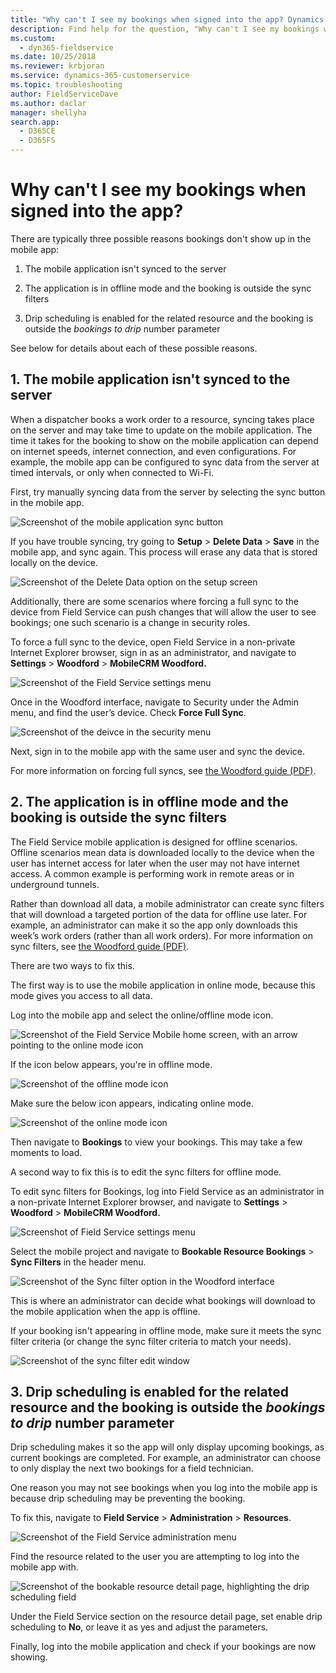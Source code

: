 ```yaml
---
title: "Why can't I see my bookings when signed into the app? Dynamics 365 Field Service | MicrosoftDocs"
description: Find help for the question, "Why can't I see my bookings when signed into the app?"
ms.custom: 
  - dyn365-fieldservice
ms.date: 10/25/2018
ms.reviewer: krbjoran
ms.service: dynamics-365-customerservice
ms.topic: troubleshooting
author: FieldServiceDave
ms.author: daclar
manager: shellyha
search.app: 
  - D365CE
  - D365FS
---
```

# Why can't I see my bookings when signed into the app?

There are typically three possible reasons bookings don't show up in the mobile app:

1. The mobile application isn't synced to the server 

2. The application is in offline mode and the booking is outside the sync filters

3. Drip scheduling is enabled for the related resource and the booking is outside the *bookings to drip* number parameter

See below for details about each of these possible reasons. 

## 1. The mobile application isn't synced to the server

When a dispatcher books a work order to a resource, syncing takes place on the server and may take time to update on the mobile application. The time it takes for the booking to show on the mobile application can depend on internet speeds, internet connection, and even configurations. For example, the mobile app can be configured to sync data from the server at timed intervals, or only when connected to Wi-Fi.

First, try manually syncing data from the server by selecting the sync button in the mobile app.

![Screenshot of the mobile application sync button](media/Mobile-FAQs-image14.png)  

If you have trouble syncing, try going to **Setup** > **Delete Data** > **Save** in the mobile app, and sync again. This process will erase any data that is stored locally on the device. 

![Screenshot of the Delete Data option on the setup screen](media/Mobile-FAQs-image15.png)  

Additionally, there are some scenarios where forcing a full sync to the device from Field Service can push changes that will allow the user to see bookings; one such scenario is a change in security roles.

To force a full sync to the device, open Field Service in a non-private Internet Explorer browser, sign in as an administrator, and navigate to **Settings** > **Woodford** > **MobileCRM Woodford.**

![Screenshot of the Field Service settings menu](media/Mobile-FAQs-image3.png)

Once in the Woodford interface, navigate to Security under the Admin menu, and find the user’s device. Check **Force Full Sync**.

![Screenshot of the deivce in the security menu](media/Mobile-FAQs-image16.png)  

Next, sign in to the mobile app with the same user and sync the device.

For more information on forcing full syncs, see [the Woodford guide (PDF)](https://www.resco.net/downloads/Woodford_Guide.pdf).

## 2. The application is in offline mode and the booking is outside the sync filters

The Field Service mobile application is designed for offline scenarios. Offline scenarios mean data is downloaded locally to the device when the user has internet access for later when the user may not have internet access. A common example is performing work in remote areas or in underground tunnels. 

Rather than download all data, a mobile administrator can create sync filters that will download a targeted portion of the data for offline use later. For example, an administrator can make it so the app only downloads this week’s work orders (rather than all work orders). For more information on sync filters, see [the Woodford guide (PDF)](https://www.resco.net/downloads/Woodford_Guide.pdf).

There are two ways to fix this.

The first way is to use the mobile application in online mode, because this mode gives you access to all data.

Log into the mobile app and select the online/offline mode icon.

![Screenshot of the Field Service Mobile home screen, with an arrow pointing to the online mode icon](media/Mobile-FAQs-image17.png) 

If the icon below appears, you're in offline mode.

![Screenshot of the offline mode icon](media/mobile-offline-mode-icon.png)

Make sure the below icon appears, indicating online mode. 

![Screenshot of the online mode icon](media/Mobile-FAQs-image18.png)  

Then navigate to **Bookings** to view your bookings. This may take a few moments to load.

A second way to fix this is to edit the sync filters for offline mode.

To edit sync filters for Bookings, log into Field Service as an administrator in a non-private Internet Explorer browser, and navigate to **Settings** > **Woodford** > **MobileCRM Woodford.**

![Screenshot of Field Service settings menu](media/Mobile-FAQs-image3.png)

Select the mobile project and navigate to **Bookable Resource Bookings** > **Sync Filters** in the header menu.

![Screenshot of the Sync filter option in the Woodford interface](media/Mobile-FAQs-image19.png)  

This is where an administrator can decide what bookings will download to the mobile application when the app is offline.

If your booking isn't appearing in offline mode, make sure it meets the sync filter criteria (or change the sync filter criteria to match your needs).

![Screenshot of the sync filter edit window](media/Mobile-FAQs-image20.png)  

## 3. Drip scheduling is enabled for the related resource and the booking is outside the *bookings to drip* number parameter

Drip scheduling makes it so the app will only display upcoming bookings, as current bookings are completed. For example, an administrator can choose to only display the next two bookings for a field technician.

One reason you may not see bookings when you log into the mobile app is because drip scheduling may be preventing the booking.

To fix this, navigate to **Field Service** > **Administration** > **Resources**.

![Screenshot of the Field Service administration menu](media/Mobile-FAQs-image21.png)  

Find the resource related to the user you are attempting to log into the mobile app with.

![Screenshot of the bookable resource detail page, highlighting the drip scheduling field](media/Mobile-FAQs-image22.png)  

Under the Field Service section on the resource detail page, set enable drip scheduling to **No**, or leave it as yes and adjust the parameters.

Finally, log into the mobile application and check if your bookings are now showing.
